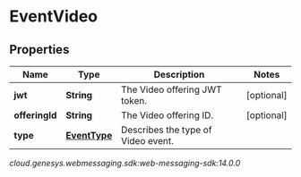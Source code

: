 # EventVideo


## Properties

| Name | Type | Description | Notes |
| ------------ | ------------- | ------------- | ------------- |
| **jwt** | **String** | The Video offering JWT token. |  [optional] |
| **offeringId** | **String** | The Video offering ID. |  [optional] |
| **type** | [**EventType**](EventType) | Describes the type of Video event. |  |




_cloud.genesys.webmessaging.sdk:web-messaging-sdk:14.0.0_
